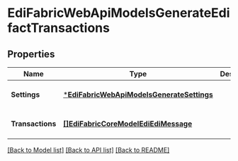 # EdiFabricWebApiModelsGenerateEdifactTransactions

## Properties
Name | Type | Description | Notes
------------ | ------------- | ------------- | -------------
**Settings** | [***EdiFabricWebApiModelsGenerateSettings**](EdiFabric.Web.Api.Models.GenerateSettings.md) |  | [optional] [default to null]
**Transactions** | [**[]EdiFabricCoreModelEdiEdiMessage**](EdiFabric.Core.Model.Edi.EdiMessage.md) |  | [optional] [default to null]

[[Back to Model list]](../README.md#documentation-for-models) [[Back to API list]](../README.md#documentation-for-api-endpoints) [[Back to README]](../README.md)


